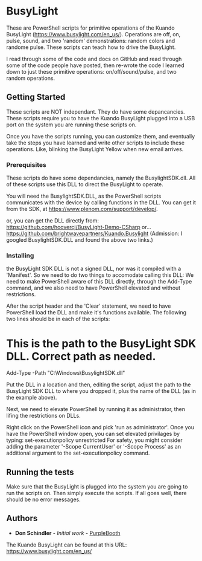 # BusyLight

These are PowerShell scripts for primitive operations of the Kuando BusyLight (https://www.busylight.com/en_us/).  Operations are off, on, pulse, sound, and two 'random' demonstrations: random colors and randome pulse.  These scripts can teach how to drive the BusyLight.

I read through some of the code and docs on GitHub and read through some of the code people have posted, then re-wrote the code I learned down to just these primitive operations: on/off/sound/pulse, and two random operations.

## Getting Started

These scripts are NOT independant.  They do have some depancancies.  These scripts require you to have the Kuando BusyLight plugged into a USB port on the system you are running these scripts on.

Once you have the scripts running, you can customize them, and eventually take the steps you have learned and write other scripts to include these operations.  Like, blinking the BusyLight Yellow when new email arrives.


### Prerequisites

These scripts do have some dependancies, namely the BusylightSDK.dll.  All of these scripts use this DLL to direct the BusyLight to operate.  

You will need the BusylightSDK.DLL, as the PowerShell scripts communicates with the device by calling functions in the DLL.  You can get it from the SDK, at https://www.plenom.com/support/develop/.

or, you can get the DLL directly from:
https://github.com/hoovercj/BusyLight-Demo-CSharp
or...
https://github.com/brightwavepartners/Kuando.Busylight
(Admission: I googled BusylightSDK.DLL and found the above two links.)

### Installing

the BusyLight SDK DLL is not a signed DLL, nor was it compiled with a 'Manifest'.  So we need to do two things to accomodate calling this DLL:  We need to make PowerShell aware of this DLL directly, through the Add-Type command, and we also need to have PowerShell elevated and without restrictions.

After the script header and the 'Clear' statement, we need to have PowerShell load the DLL and make it's functions available.  The following two lines should be in each of the scripts:

# This is the path to the BusyLight SDK DLL.  Correct path as needed.
Add-Type -Path "C:\Windows\BusylightSDK.dll"

Put the DLL in a location and then, editing the script, adjust the path to the BusyLight SDK DLL to where you dropped it, plus the name of the DLL (as in the example above).

Next, we need to elevate PowerShell by running it as administrator, then lifing the restrictions on DLLs.

Right click on the PowerShell icon and pick 'run as administrator'.  Once you have the PowerShell window open, you can set elevated privilages by typing: set-executionpolicy unrestricted
 For safety, you might consider adding the parameter '-Scope CurrentUser' or '-Scope Process' as an additional argument to the set-executionpolicy command.

## Running the tests

Make sure that the BusyLight is plugged into the system you are going to run the scripts on.  Then simply execute the scripts.  If all goes well, there should be no error messages.


## Authors

* **Don Schindler** - *Initial work* - [PurpleBooth](https://github.com/PurpleBooth)

The Kuando BusyLight can be found at this URL: https://www.busylight.com/en_us/


